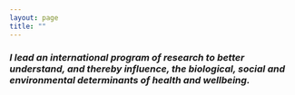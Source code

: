 ```yaml
---
layout: page
title: ""
---
```


### _I lead an international program of research to better understand, and thereby influence, the biological, social and environmental determinants of health and wellbeing._
